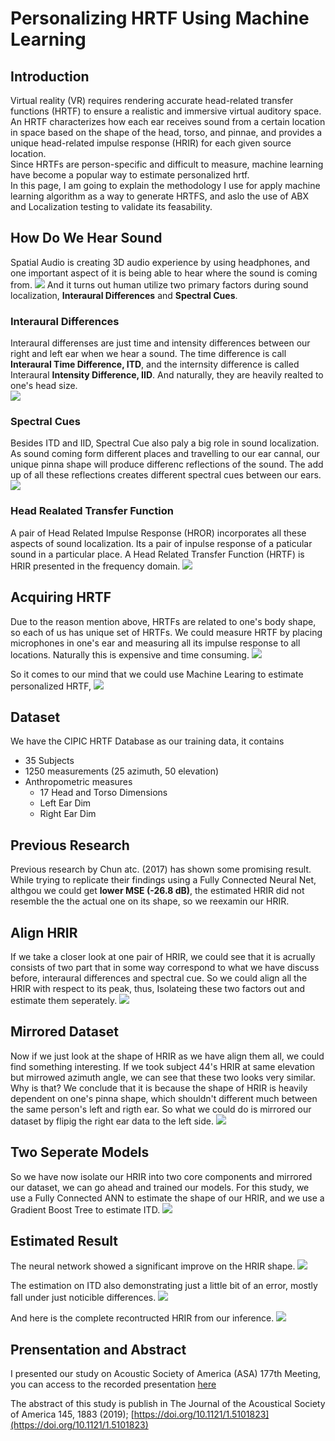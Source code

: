 # Personalizing HRTF Using Machine Learning

## Introduction
Virtual reality (VR) requires rendering accurate head-related transfer functions (HRTF) to ensure a realistic and immersive virtual auditory space. An HRTF characterizes how each ear receives sound from a certain location in space based on the shape of the head, torso, and pinnae, and provides a unique head-related impulse response (HRIR) for each given source location.  
Since HRTFs are person-specific and difficult to measure, machine learning have become a popular way to estimate personalized hrtf.  
In this page, I am going to explain the methodology I use for apply machine learning algorithm as a way to generate HRTFS, and aslo the use of ABX and Localization testing to validate its feasability.

## How Do We Hear Sound
Spatial Audio is creating 3D audio experience by using headphones, and one important aspect of it is being able to hear where the sound is coming from.
<img src="pic/3daudio.png?raw=true"/>
And it turns out human utilize two primary factors during sound localization, __Interaural Differences__ and __Spectral Cues__.

### Interaural Differences
Interaural differenses are just time and intensity differences between our right and left ear when we hear a sound. The time difference is call __Interaural Time Difference, ITD__, and the internsity difference is called Interaural __Intensity Difference, IID__. And naturally, they are heavily realted to one's head size.  
<img src="pic/idiff.png?raw=true"/>

### Spectral Cues
Besides ITD and IID, Spectral Cue also paly a big role in sound localization. As sound coming form different places and travelling to our ear cannal, our unique pinna shape will produce differenc reflections of the sound. The add up of all these reflections creates different spectral cues between our ears.
<img src="pic/spectral.png?raw=true"/>

### Head Realated Transfer Function
A pair of Head Related Impulse Response (HROR) incorporates all these aspects of sound localization. Its a pair of inpulse response of a paticular sound in a particular place. A Head Related Transfer Function (HRTF) is HRIR presented in the frequency domain. 
<img src="pic/hrir.png?raw=true"/>

## Acquiring HRTF
Due to the reason mention above, HRTFs are related to one's body shape, so each of us has unique set of HRTFs. We could measure HRTF by placing microphones in one's ear and measuring all its impulse response to all locations. Naturally this is expensive and time consuming.
<img src="pic/measure.png?raw=true"/>

So it comes to our mind that we could use Machine Learing to estimate personalized HRTF, 
<img src="pic/ml.png?raw=true"/>

## Dataset
We have the CIPIC HRTF Database as our training data, it contains
* 35 Subjects 
* 1250 measurements (25 azimuth, 50 elevation) 
* Anthropometric measures 
	* 17 Head and Torso Dimensions
	* Left Ear Dim
	* Right Ear Dim

## Previous Research
Previous research by Chun atc. (2017) has shown some promising result. While trying to replicate their findings using a Fully Connected Neural Net, althgou we could get __lower MSE (-26.8 dB)__, the estimated HRIR did not resemble the the actual one on its shape, so we reexamin our HRIR.

## Align HRIR
If we take a closer look at one pair of HRIR, we could see that it is acrually consists of two part that in some way correspond to what we have discuss before, interaural differences and spectral cue. So we could align all the HRIR with respect to its peak, thus, Isolateing these two factors out and estimate them seperately.
<img src="pic/align.png?raw=true"/>

## Mirrored Dataset
Now if we just look at the shape of HRIR as we have align them all, we could find something interesting. If we took subject 44's HRIR at same elevation but mirrowed azimuth angle, we can see that these two looks very similar.
Why is that? We conclude that it is because the shape of HRIR is heavily dependent on one's pinna shape, which shouldn't different much between the same person's left and rigth ear. So what we could do is mirrored our dataset by flipig the right ear data to the left side.
<img src="pic/mirror.png?raw=true"/>

## Two Seperate Models
So we have now isolate our HRIR into two core components and mirrored our dataset, we can go ahead and trained our models. For this study, we use a Fully Connected ANN to estimate the shape of our HRIR, and we use a Gradient Boost Tree to estimate ITD.
<img src="pic/2model.png?raw=true"/>

## Estimated Result
The neural network showed a significant improve on the HRIR shape.
<img src="pic/shaper.png?raw=true"/>

The estimation on ITD also demonstrating just a little bit of an error, mostly fall under just noticible differences.
<img src="pic/delay.png?raw=true"/>

And here is the complete recontructed HRIR from our inference.
<img src="pic/reconstruct.png?raw=true"/>

## Prensentation and Abstract
I presented our study on Acoustic Society of America (ASA) 177th Meeting, you can access to the recorded presentation [here](https://acousticalsociety.confex.com/acousticalsociety/2019/meetingapp.cgi/Index/Recording~1)

The abstract of this study is publish in The Journal of the Acoustical Society of America 145, 1883 (2019); [https://doi.org/10.1121/1.5101823](https://doi.org/10.1121/1.5101823)




